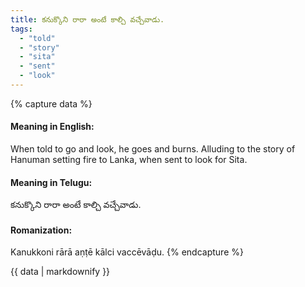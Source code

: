 ```yaml
---
title: కనుక్కొని రారా అంటే కాల్చి వచ్చేవాడు.
tags:
  - "told"
  - "story"
  - "sita"
  - "sent"
  - "look"
---
```


{% capture data %}
#### Meaning in English:
When told to go and look, he goes and burns.
Alluding to the story of Hanuman setting fire to Lanka, when sent to look for Sita.

#### Meaning in Telugu:
కనుక్కొని రారా అంటే కాల్చి వచ్చేవాడు.

#### Romanization:
Kanukkoni rārā aṇṭē kālci vaccēvāḍu.
{% endcapture %}

{{ data | markdownify }}

